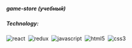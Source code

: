 ##### game-store (учебный)

##### Technology:

<img alt="react" src="https://img.shields.io/badge/react-61DAFB.svg?&style=flat-square&logo=react&logoColor=fff" />&nbsp;
<img alt="redux" src="https://img.shields.io/badge/redux-BA55D3.svg?&style=flat-square&logo=redux&logoColor=#fff" />&nbsp;
<img alt="javascript" src="https://img.shields.io/badge/javascript-F0E68C.svg?&style=flat-square&logo=javascript&logoColor=fff" />&nbsp;
<img alt="html5" src="https://img.shields.io/badge/html-E34F26.svg?&style=flat-square&logo=html5&logoColor=fff" />&nbsp;
<img alt="css3" src="https://img.shields.io/badge/css-1572B6.svg?&style=flat-square&logo=css3&logoColor=fff" />&nbsp;
